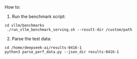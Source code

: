 How to:
1. Run the benchmark script:

```
cd vllm/benchmarks
 ./run_vllm_benchmark_serving.sh --result-dir /custom/path
```

2. Parse the test data:

```
cd /home/deepseek-ai/results-0416-1
python3 parse_perf_data.py --json_dir results-0416-1 
```

